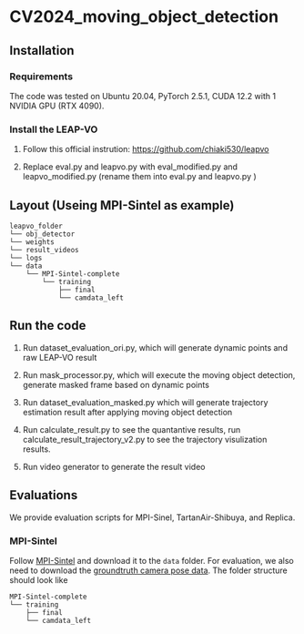 # CV2024_moving_object_detection

## Installation
### Requirements
The code was tested on Ubuntu 20.04, PyTorch 2.5.1, CUDA 12.2 with 1 NVIDIA GPU (RTX 4090).

### Install the LEAP-VO

1. Follow this official instrution: https://github.com/chiaki530/leapvo

2. Replace eval.py and leapvo.py with eval_modified.py and leapvo_modified.py (rename them into eval.py and leapvo.py )

## Layout (Useing MPI-Sintel as example)
```
leapvo_folder
└── obj_detector
└── weights
└── result_videos
└── logs
└── data
    └── MPI-Sintel-complete
        └── training
            ├── final
            └── camdata_left
```

## Run the code
1. Run dataset_evaluation_ori.py, which will generate dynamic points and raw LEAP-VO result

2. Run mask_processor.py, which will execute the moving object detection, generate masked frame based on dynamic points

3. Run dataset_evaluation_masked.py which will generate trajectory estimation result after applying moving object detection

4. Run calculate_result.py to see the quantantive results, run calculate_result_trajectory_v2.py to see the trajectory visulization results.

5. Run video generator to generate the result video

## Evaluations
We provide evaluation scripts for MPI-Sinel, TartanAir-Shibuya, and Replica.

### MPI-Sintel
Follow [MPI-Sintel](http://sintel.is.tue.mpg.de/) and download it to the `data` folder. For evaluation, we also need to download the [groundtruth camera pose data](http://sintel.is.tue.mpg.de/depth). The folder structure should look like
```
MPI-Sintel-complete
└── training
    ├── final
    └── camdata_left
```
